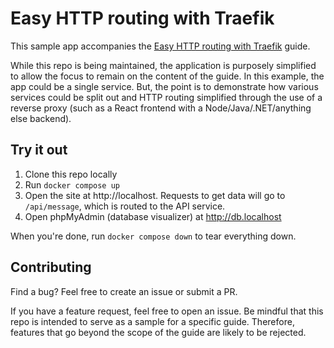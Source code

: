 # Easy HTTP routing with Traefik

This sample app accompanies the [Easy HTTP routing with Traefik](#) guide. 

While this repo is being maintained, the application is purposely simplified to allow the focus to remain on the content of the guide. In this example, the app could be a single service. But, the point is to demonstrate how various services could be split out and HTTP routing simplified through the use of a reverse proxy (such as a React frontend with a Node/Java/.NET/anything else backend).

## Try it out

1. Clone this repo locally
2. Run `docker compose up`
3. Open the site at http://localhost. Requests to get data will go to `/api/message`, which is routed to the API service.
4. Open phpMyAdmin (database visualizer) at http://db.localhost

When you're done, run `docker compose down` to tear everything down.

## Contributing

Find a bug? Feel free to create an issue or submit a PR. 

If you have a feature request, feel free to open an issue. Be mindful that this repo is intended to serve as a sample for a specific guide. Therefore, features that go beyond the scope of the guide are likely to be rejected.